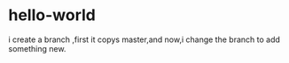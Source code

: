# hello-world

i create a branch ,first it copys master,and now,i change the branch to add something new.
